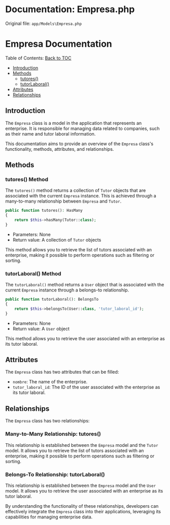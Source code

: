 # Documentation: Empresa.php

Original file: `app/Models\Empresa.php`

# Empresa Documentation

Table of Contents:
[Back to TOC](#table-of-contents)

* [Introduction](#introduction)
* [Methods](#methods)
	+ [tutores()](#tutores-method)
	+ [tutorLaboral()](#tutor-laboral-method)
* [Attributes](#attributes)
* [Relationships](#relationships)

## Introduction

The `Empresa` class is a model in the application that represents an enterprise. It is responsible for managing data related to companies, such as their name and tutor laboral information.

This documentation aims to provide an overview of the `Empresa` class's functionality, methods, attributes, and relationships.

## Methods

### tutores() Method

The `tutores()` method returns a collection of `Tutor` objects that are associated with the current `Empresa` instance. This is achieved through a many-to-many relationship between `Empresa` and `Tutor`.

```php
public function tutores(): HasMany
{
    return $this->hasMany(Tutor::class);
}
```

* Parameters: None
* Return value: A collection of `Tutor` objects

This method allows you to retrieve the list of tutors associated with an enterprise, making it possible to perform operations such as filtering or sorting.

### tutorLaboral() Method

The `tutorLaboral()` method returns a `User` object that is associated with the current `Empresa` instance through a belongs-to relationship.

```php
public function tutorLaboral(): BelongsTo
{
    return $this->belongsTo(User::class, 'tutor_laboral_id');
}
```

* Parameters: None
* Return value: A `User` object

This method allows you to retrieve the user associated with an enterprise as its tutor laboral.

## Attributes

The `Empresa` class has two attributes that can be filled:

* `nombre`: The name of the enterprise.
* `tutor_laboral_id`: The ID of the user associated with the enterprise as its tutor laboral.

## Relationships

The `Empresa` class has two relationships:

### Many-to-Many Relationship: tutores()

This relationship is established between the `Empresa` model and the `Tutor` model. It allows you to retrieve the list of tutors associated with an enterprise, making it possible to perform operations such as filtering or sorting.

### Belongs-To Relationship: tutorLaboral()

This relationship is established between the `Empresa` model and the `User` model. It allows you to retrieve the user associated with an enterprise as its tutor laboral.

By understanding the functionality of these relationships, developers can effectively integrate the `Empresa` class into their applications, leveraging its capabilities for managing enterprise data.
